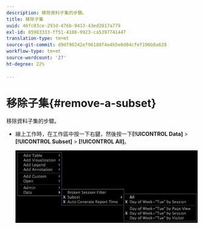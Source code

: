 ```yaml
---
description: 移除資料子集的步驟。
title: 移除子集
uuid: 46fc03ce-293d-476b-9413-43ed2017a779
exl-id: 85983333-ff51-4186-9923-ca5397741447
translation-type: tm+mt
source-git-commit: d9df90242ef96188f4e4b5e6d04cfef196b0a628
workflow-type: tm+mt
source-wordcount: '27'
ht-degree: 22%

---
```


# 移除子集{#remove-a-subset}

移除資料子集的步驟。

* 線上工作時，在工作區中按一下右鍵，然後按一下&#x200B;**[!UICONTROL Data]** > **[!UICONTROL Subset]** > **[!UICONTROL All]**。

   ![](assets/mnu_Subset_All.png)
